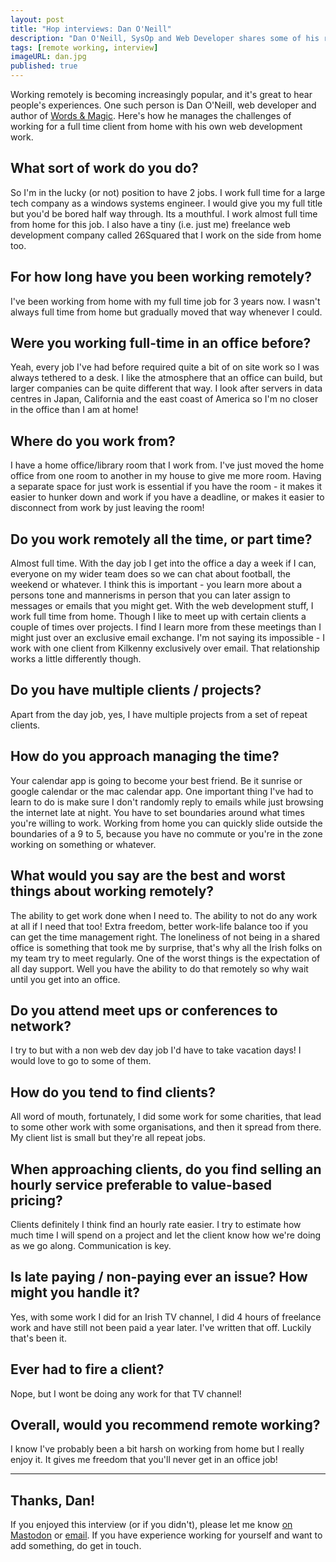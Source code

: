 ```yaml
---
layout: post
title: "Hop interviews: Dan O'Neill"
description: "Dan O'Neill, SysOp and Web Developer shares some of his remote working experiences."
tags: [remote working, interview]
imageURL: dan.jpg
published: true
---
```


Working remotely is becoming increasingly popular, and it's great to hear people's experiences. One such person is Dan O'Neill, web developer and author of [Words & Magic](http://wordsandmagic.com/). Here's how he manages the challenges of working for a full time client from home with his own web development work.

## What sort of work do you do?

So I'm in the lucky (or not) position to have 2 jobs. I work full time for a large tech company as a windows systems engineer. I would give you my full title but you'd be bored half way through. Its a mouthful. I work almost full time from home for this job. I also have a tiny (i.e. just me) freelance web development company called 26Squared that I work on the side from home too.

## For how long have you been working remotely?

I've been working from home with my full time job for 3 years now. I wasn't always full time from home but gradually moved that way whenever I could.

## Were you working full-time in an office before?

Yeah, every job I've had before required quite a bit of on site work so I was always tethered to a desk. I like the atmosphere that an office can build, but larger companies can be quite different that way. I look after servers in data centres in Japan, California and the east coast of America so I'm no closer in the office than I am at home!

## Where do you work from?

I have a home office/library room that I work from. I've just moved the home office from one room to another in my house to give me more room. Having a separate space for just work is essential if you have the room - it makes it easier to hunker down and work if you have a deadline, or makes it easier to disconnect from work by just leaving the room!

## Do you work remotely all the time, or part time?

Almost full time. With the day job I get into the office a day a week if I can, everyone on my wider team does so we can chat about football, the weekend or whatever. I think this is important - you learn more about a persons tone and mannerisms in person that you can later assign to messages or emails that you might get. With the web development stuff, I work full time from home. Though I like to meet up with certain clients a couple of times over projects. I find I learn more from these meetings than I might just over an exclusive email exchange. I'm not saying its impossible - I work with one client from Kilkenny exclusively over email. That relationship works a little differently though.

## Do you have multiple clients / projects?

Apart from the day job, yes, I have multiple projects from a set of repeat clients.

## How do you approach managing the time?

Your calendar app is going to become your best friend. Be it sunrise or google calendar or the mac calendar app. One important thing I've had to learn to do is make sure I don't randomly reply to emails while just browsing the internet late at night. You have to set boundaries around what times you're willing to work. Working from home you can quickly slide outside the boundaries of a 9 to 5, because you have no commute or you're in the zone working on something or whatever.

## What would you say are the best and worst things about working remotely?

The ability to get work done when I need to. The ability to not do any work at all if I need that too! Extra freedom, better work-life balance too if you can get the time management right. The loneliness of not being in a shared office is something that took me by surprise, that's why all the Irish folks on my team try to meet regularly. One of the worst things is the expectation of all day support. Well you have the ability to do that remotely so why wait until you get into an office.

## Do you attend meet ups or conferences to network?

I try to but with a non web dev day job I'd have to take vacation days! I would love to go to some of them.

## How do you tend to find clients?

All word of mouth, fortunately, I did some work for some charities, that lead to some other work with some organisations, and then it spread from there. My client list is small but they're all repeat jobs.

## When approaching clients, do you find selling an hourly service preferable to value-based pricing?

Clients definitely I think find an hourly rate easier. I try to estimate how much time I will spend on a project and let the client know how we're doing as we go along. Communication is key.

## Is late paying / non-paying ever an issue? How might you handle it?

Yes, with some work I did for an Irish TV channel, I did 4 hours of freelance work and have still not been paid a year later. I've written that off. Luckily that's been it.

## Ever had to fire a client?

Nope, but I wont be doing any work for that TV channel!

## Overall, would you recommend remote working?

I know I've probably been a bit harsh on working from home but I really enjoy it. It gives me freedom that you'll never get in an office job!

<hr>

## Thanks, Dan!

If you enjoyed this interview (or if you didn't), please let me know [on Mastodon](https://mastodon.ie/@donovanh) or [email](mailto:d@hop.ie). If you have experience working for yourself and want to add something, do get in touch.
